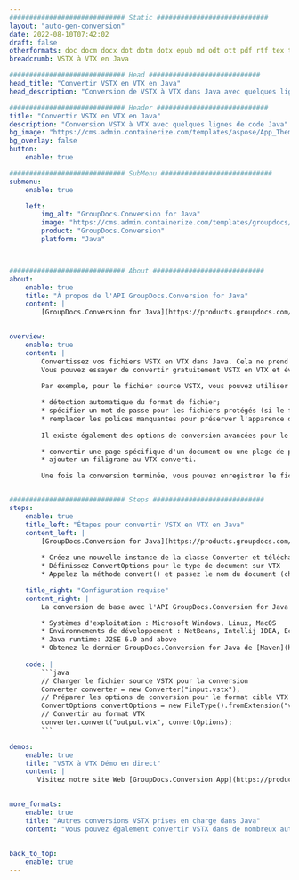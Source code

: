 ```yaml
---
############################# Static ############################
layout: "auto-gen-conversion"
date: 2022-08-10T07:42:02
draft: false
otherformats: doc docm docx dot dotm dotx epub md odt ott pdf rtf tex txt vdx vsdm vsdx vssm vssx vstm vstx vsx vtx xps
breadcrumb: VSTX à VTX en Java

############################# Head ############################
head_title: "Convertir VSTX en VTX en Java"
head_description: "Conversion de VSTX à VTX dans Java avec quelques lignes de code. Convertissez plus de 160 formats de fichiers à l'aide de l'API de conversion de documents GroupDocs pour Java"

############################# Header ############################
title: "Convertir VSTX en VTX en Java"
description: "Conversion VSTX à VTX avec quelques lignes de code Java"
bg_image: "https://cms.admin.containerize.com/templates/aspose/App_Themes/V3/images/bg/header1.png"
bg_overlay: false
button:
    enable: true

############################# SubMenu ############################
submenu:
    enable: true

    left:
        img_alt: "GroupDocs.Conversion for Java"
        image: "https://cms.admin.containerize.com/templates/groupdocs/images/product-logos/90x90-noborder/groupdocs-conversion-java.png"
        product: "GroupDocs.Conversion"
        platform: "Java"



############################# About ############################
about:
    enable: true
    title: "À propos de l'API GroupDocs.Conversion for Java"
    content: |
        [GroupDocs.Conversion for Java](https://products.groupdocs.com/conversion/java/) est une API de conversion de format de fichier avancée pour la conversion entre les formats d'image et de document populaires tels que Microsoft Office, OpenDocument, PDF, HTML, e-mail, CAO. et bien plus encore avec seulement quelques lignes de code. L'API native détecte automatiquement les formats des documents originaux et propose de nombreuses options de personnalisation des documents convertis. Outre la fonction d'extraction d'informations d'un document, il prend également en charge la mise en cache des résultats de conversion sur le disque local par défaut. Cependant, tout type de stockage de cache peut être pris en charge en implémentant les interfaces appropriées - Amazon S3, Dropbox, Google Drive, Windows Azure, Reddis ou tout autre.
    

overview:
    enable: true
    content: |
        Convertissez vos fichiers VSTX en VTX dans Java. Cela ne prend que quelques lignes de code Java sur n'importe quelle plate-forme de votre choix, telle que Windows, Linux, macOS.
        Vous pouvez essayer de convertir gratuitement VSTX en VTX et évaluer la qualité des résultats de conversion. En plus des scripts de conversion de fichiers simples, vous pouvez essayer des options plus sophistiquées pour charger le fichier source VSTX et stocker la sortie VTX. 
        
        Par exemple, pour le fichier source VSTX, vous pouvez utiliser les options de chargement suivantes :

        * détection automatique du format de fichier;
        * spécifier un mot de passe pour les fichiers protégés (si le format de fichier le prend en charge);
        * remplacer les polices manquantes pour préserver l'apparence du document.
        
        Il existe également des options de conversion avancées pour le fichier VTX :

        * convertir une page spécifique d'un document ou une plage de pages;
        * ajouter un filigrane au VTX converti.

        Une fois la conversion terminée, vous pouvez enregistrer le fichier VTX dans votre chemin de fichier local ou dans un stockage tiers tel que FTP, Amazon S3, Google Drive, Dropbox, etc. Veuillez noter - pour convertir VSTX à VTX, vous n'avez pas besoin d'installer de logiciel supplémentaire, tel que MS Office, Open Office, Adobe Acrobat Reader, etc.


############################# Steps ############################
steps:
    enable: true
    title_left: "Étapes pour convertir VSTX en VTX en Java"
    content_left: |
        [GroupDocs.Conversion for Java](https://products.groupdocs.com/conversion/java/) permet aux développeurs de convertir facilement le fichier VSTX en VTX avec quelques lignes de code.
        
        * Créez une nouvelle instance de la classe Converter et téléchargez le fichier VSTX avec le chemin complet
        * Définissez ConvertOptions pour le type de document sur VTX
        * Appelez la méthode convert() et passez le nom du document (chemin complet) et le format (VTX) en tant que paramètre

    title_right: "Configuration requise"
    content_right: |
        La conversion de base avec l'API GroupDocs.Conversion for Java peut être effectuée avec seulement quelques lignes de code. Nos API sont prises en charge sur toutes les principales plates-formes et systèmes d'exploitation. Avant d'exécuter le code ci-dessous, assurez-vous que les prérequis suivants sont installés sur votre système.

        * Systèmes d'exploitation : Microsoft Windows, Linux, MacOS
        * Environnements de développement : NetBeans, Intellij IDEA, Eclipse, etc.
        * Java runtime: J2SE 6.0 and above
        * Obtenez le dernier GroupDocs.Conversion for Java de [Maven](https://repository.groupdocs.com/webapp/#/artifacts/browse/tree/General/repo/com/groupdocs/groupdocs-conversion)
         
    code: |
        ```java    
        // Charger le fichier source VSTX pour la conversion
        Converter converter = new Converter("input.vstx");
        // Préparer les options de conversion pour le format cible VTX
        ConvertOptions convertOptions = new FileType().fromExtension("vtx").getConvertOptions();
        // Convertir au format VTX
        converter.convert("output.vtx", convertOptions);
        ```

demos:
    enable: true
    title: "VSTX à VTX Démo en direct"
    content: |
       Visitez notre site Web [GroupDocs.Conversion App](https://products.groupdocs.app/conversion/family) et essayez la conversion VSTX à VTX maintenant. La démo gratuite présente les avantages suivants
          

more_formats:
    enable: true
    title: "Autres conversions VSTX prises en charge dans Java"
    content: "Vous pouvez également convertir VSTX dans de nombreux autres formats de fichiers. Veuillez consulter la liste ci-dessous."
       
       
back_to_top:
    enable: true
---
```

